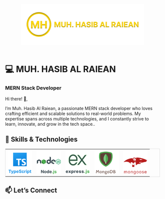 <div align="center">
  <div>
  <img src="./images/nameLogo.svg" width='400' />
  </div>
</div>
<br />

# 💻 MUH. HASIB AL RAIEAN
### MERN Stack Developer
Hi there! 👋,

I’m Muh. Hasib Al Raiean, a passionate MERN stack developer who loves crafting efficient and scalable solutions to real-world problems. My expertise spans across multiple technologies, and I constantly strive to learn, innovate, and grow in the tech space..
## 🔧 Skills & Technologies
<div align="center">
  <table  style='border: 1px solid #ddd; border-collapse: collapse;'>
    <tr>
      <td>
       <img src="./images/TypescriptLogo.svg" width="80" alt="typescript logo"/>
      </td>
      <td>
      <img src="./images/NodeJsLogo.svg" width="80" alt="nodejs logo"/>
      </td>
      <td>
        <img src="./images/ExpressJsLogo.svg" width="80" alt="espressjs logo"/>
      </td>
      <td>
        <img src="./images/mongoDBLogo1.svg" width="80" alt="mongodb logo" />
      </td>
      <td>
        <img src="./images/mongooseLogo1.svg" width="80" alt="mongoose logo" />
      </td>
    </tr>
  </table>
  </div>

## 📫 Let’s Connect
